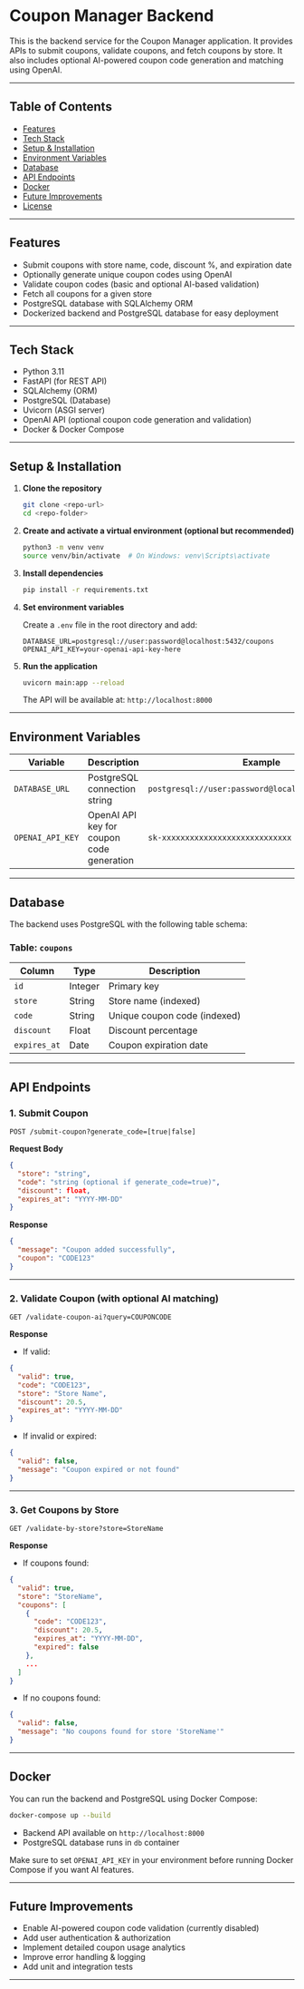 # Coupon Manager Backend

This is the backend service for the Coupon Manager application. It provides APIs to submit coupons, validate coupons, and fetch coupons by store. It also includes optional AI-powered coupon code generation and matching using OpenAI.

---

## Table of Contents

* [Features](#features)
* [Tech Stack](#tech-stack)
* [Setup & Installation](#setup--installation)
* [Environment Variables](#environment-variables)
* [Database](#database)
* [API Endpoints](#api-endpoints)
* [Docker](#docker)
* [Future Improvements](#future-improvements)
* [License](#license)

---

## Features

* Submit coupons with store name, code, discount %, and expiration date
* Optionally generate unique coupon codes using OpenAI
* Validate coupon codes (basic and optional AI-based validation)
* Fetch all coupons for a given store
* PostgreSQL database with SQLAlchemy ORM
* Dockerized backend and PostgreSQL database for easy deployment

---

## Tech Stack

* Python 3.11
* FastAPI (for REST API)
* SQLAlchemy (ORM)
* PostgreSQL (Database)
* Uvicorn (ASGI server)
* OpenAI API (optional coupon code generation and validation)
* Docker & Docker Compose

---

## Setup & Installation

1. **Clone the repository**

   ```bash
   git clone <repo-url>
   cd <repo-folder>
   ```

2. **Create and activate a virtual environment (optional but recommended)**

   ```bash
   python3 -m venv venv
   source venv/bin/activate  # On Windows: venv\Scripts\activate
   ```

3. **Install dependencies**

   ```bash
   pip install -r requirements.txt
   ```

4. **Set environment variables**

   Create a `.env` file in the root directory and add:

   ```env
   DATABASE_URL=postgresql://user:password@localhost:5432/coupons
   OPENAI_API_KEY=your-openai-api-key-here
   ```

5. **Run the application**

   ```bash
   uvicorn main:app --reload
   ```

   The API will be available at: `http://localhost:8000`

---

## Environment Variables

| Variable         | Description                               | Example                                             |
| ---------------- | ----------------------------------------- | --------------------------------------------------- |
| `DATABASE_URL`   | PostgreSQL connection string              | `postgresql://user:password@localhost:5432/coupons` |
| `OPENAI_API_KEY` | OpenAI API key for coupon code generation | `sk-xxxxxxxxxxxxxxxxxxxxxxxxxxxx`                   |

---

## Database

The backend uses PostgreSQL with the following table schema:

### Table: `coupons`

| Column       | Type    | Description                  |
| ------------ | ------- | ---------------------------- |
| `id`         | Integer | Primary key                  |
| `store`      | String  | Store name (indexed)         |
| `code`       | String  | Unique coupon code (indexed) |
| `discount`   | Float   | Discount percentage          |
| `expires_at` | Date    | Coupon expiration date       |

---

## API Endpoints

### 1. Submit Coupon

```
POST /submit-coupon?generate_code=[true|false]
```

**Request Body**

```json
{
  "store": "string",
  "code": "string (optional if generate_code=true)",
  "discount": float,
  "expires_at": "YYYY-MM-DD"
}
```

**Response**

```json
{
  "message": "Coupon added successfully",
  "coupon": "CODE123"
}
```

---

### 2. Validate Coupon (with optional AI matching)

```
GET /validate-coupon-ai?query=COUPONCODE
```

**Response**

* If valid:

```json
{
  "valid": true,
  "code": "CODE123",
  "store": "Store Name",
  "discount": 20.5,
  "expires_at": "YYYY-MM-DD"
}
```

* If invalid or expired:

```json
{
  "valid": false,
  "message": "Coupon expired or not found"
}
```

---

### 3. Get Coupons by Store

```
GET /validate-by-store?store=StoreName
```

**Response**

* If coupons found:

```json
{
  "valid": true,
  "store": "StoreName",
  "coupons": [
    {
      "code": "CODE123",
      "discount": 20.5,
      "expires_at": "YYYY-MM-DD",
      "expired": false
    },
    ...
  ]
}
```

* If no coupons found:

```json
{
  "valid": false,
  "message": "No coupons found for store 'StoreName'"
}
```

---

## Docker

You can run the backend and PostgreSQL using Docker Compose:

```bash
docker-compose up --build
```

* Backend API available on `http://localhost:8000`
* PostgreSQL database runs in `db` container

Make sure to set `OPENAI_API_KEY` in your environment before running Docker Compose if you want AI features.

---

## Future Improvements

* Enable AI-powered coupon code validation (currently disabled)
* Add user authentication & authorization
* Implement detailed coupon usage analytics
* Improve error handling & logging
* Add unit and integration tests

---

